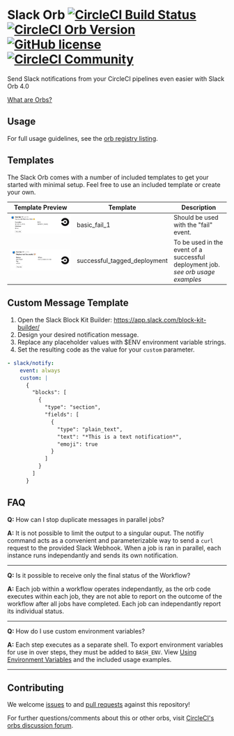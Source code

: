 # Slack Orb  [![CircleCI Build Status](https://circleci.com/gh/CircleCI-Public/slack-orb.svg?style=shield "CircleCI Build Status")](https://circleci.com/gh/CircleCI-Public/slack-orb) [![CircleCI Orb Version](https://img.shields.io/badge/endpoint.svg?url=https://badges.circleci.io/orb/circleci/slack)](https://circleci.com/orbs/registry/orb/circleci/slack) [![GitHub license](https://img.shields.io/badge/license-MIT-blue.svg)](https://raw.githubusercontent.com/circleci-public/slack-orb/master/LICENSE) [![CircleCI Community](https://img.shields.io/badge/community-CircleCI%20Discuss-343434.svg)](https://discuss.circleci.com/c/ecosystem/orbs)

Send Slack notifications from your CircleCI pipelines even easier with Slack Orb 4.0

[What are Orbs?](https://circleci.com/orbs/)

## Usage

For full usage guidelines, see the [orb registry listing](http://circleci.com/orbs/registry/orb/circleci/slack).

## Templates

The Slack Orb comes with a number of included templates to get your started with minimal setup. Feel free to use an included template or create your own.

| Template Preview  | Template  | Description |
| ------------- | ------------- | ------------- |
| ![basic_fail_1](./.github/img/basic_fail_1.png)  | basic_fail_1   | Should be used with the "fail" event. |
| ![basic_fail_1](./.github/img/success_tagged_deploy.png)  | successful_tagged_deployment   | To be used in the event of a successful deployment job. _see orb usage examples_ |


## Custom Message Template

  1. Open the Slack Block Kit Builder: https://app.slack.com/block-kit-builder/
  2. Design your desired notification message.
  3. Replace any placeholder values with $ENV environment variable strings.
  4. Set the resulting code as the value for your `custom` parameter.

  ```yaml
- slack/notify:
      event: always
      custom: |
        {
          "blocks": [
            {
              "type": "section",
              "fields": [
                {
                  "type": "plain_text",
                  "text": "*This is a text notification*",
                  "emoji": true
                }
              ]
            }
          ]
        }
  ```

## FAQ

**Q:**
  How can I stop duplicate messages in parallel jobs?

**A:**
  It is not possible to limit the output to a singular ouput. The notifiy command acts as a convenient and parameterizable way to send a `curl` request to the provided Slack Webhook. When a job is ran in parallel, each instance runs independantly and sends its own notification.

---

**Q:**
  Is it possible to receive only the final status of the Workflow?

**A:**
  Each job within a workflow operates independantly, as the orb code executes within each job, they are not able to report on the outcome of the workflow after all jobs have completed. Each job can independantly report its individual status.

 ---

**Q:**
  How do I use custom environment variables?

**A:**
  Each step executes as a separate shell. To export environment variables for use in over steps, they must be added to `BASH_ENV`. View [Using Environment Variables](https://circleci.com/docs/2.0/env-vars/#using-parameters-and-bash-environment) and the included usage examples.

---

## Contributing

We welcome [issues](https://github.com/CircleCI-Public/slack-orb/issues) to and [pull requests](https://github.com/CircleCI-Public/slack-orb/pulls) against this repository!

For further questions/comments about this or other orbs, visit [CircleCI's orbs discussion forum](https://discuss.circleci.com/c/orbs).
